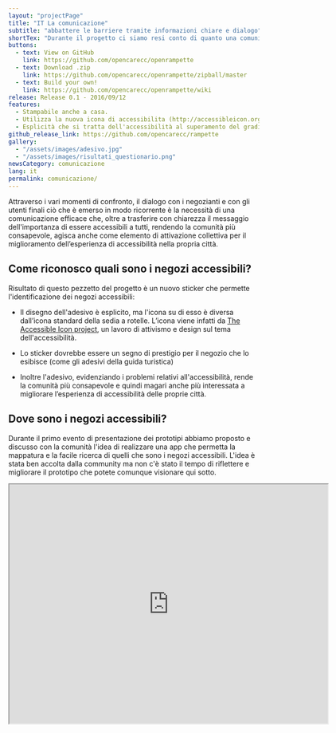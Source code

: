 ```yaml
---
layout: "projectPage"
title: "IT La comunicazione"
subtitle: "abbattere le barriere tramite informazioni chiare e dialogo"
shortTex: "Durante il progetto ci siamo resi conto di quanto una comunicazione efficace sia fondamentale per creare il necessario dialogo tra la figura di dioniso ed il commerciante. Il tema della comunicazione ha affrontato i seguenti interrogativi: Come riconosco quali sono i negozi accessibili? Dove sono i negozi accessibili?"
buttons:
  - text: View on GitHub
    link: https://github.com/opencarecc/openrampette
  - text: Download .zip
    link: https://github.com/opencarecc/openrampette/zipball/master
  - text: Build your own!
    link: https://github.com/opencarecc/openrampette/wiki
release: Release 0.1 - 2016/09/12
features:
  - Stampabile anche a casa.
  - Utilizza la nuova icona di accessibilita (http://accessibleicon.org/)
  - Esplicità che si tratta dell'accessibilità al superamento del gradino tramite rampa temporanea.
github_release_link: https://github.com/opencarecc/rampette
gallery:
  - "/assets/images/adesivo.jpg"
  - "/assets/images/risultati_questionario.png"
newsCategory: comunicazione
lang: it
permalink: comunicazione/
---
```


Attraverso i vari momenti di confronto, il dialogo con i negozianti e con gli utenti finali ciò che è emerso in modo ricorrente è la necessità di una comunicazione efficace che, oltre a trasferire con chiarezza il messaggio dell'importanza di essere accessibili a tutti, rendendo la comunità più consapevole, agisca anche come elemento di attivazione collettiva per il miglioramento dell’esperienza di accessibilità nella propria città.

## Come riconosco quali sono i negozi accessibili?
Risultato di questo pezzetto del progetto è un nuovo sticker che permette l'identificazione dei negozi accessibili:

- Il disegno dell'adesivo è esplicito, ma l'icona su di esso è diversa dall’icona standard della sedia a rotelle. L’icona viene infatti da [The Accessible Icon project](http://accessibleicon.org/), un lavoro di attivismo e design sul tema dell'accessibilità.

- Lo sticker dovrebbe essere un segno di prestigio per il negozio che lo esibisce (come gli adesivi della guida turistica)

- Inoltre l'adesivo, evidenziando i problemi relativi all'accessibilità, rende la comunità più consapevole e quindi magari anche più interessata a migliorare l’esperienza di accessibilità delle proprie città.

## Dove sono i negozi accessibili?
Durante il primo evento di presentazione dei prototipi abbiamo proposto e discusso con la comunità l'idea di realizzare una app che permetta la mappatura e la facile ricerca di quelli che sono i negozi accessibili.
L'idea è stata ben accolta dalla community ma non c'è stato il tempo di riflettere e migliorare il prototipo che potete comunque visionare qui sotto.

<iframe src="https://drive.google.com/file/d/0B2Qw-X5Jj_X_WGZpTEE2X3N6X3c/preview" width="640" height="480"></iframe>
